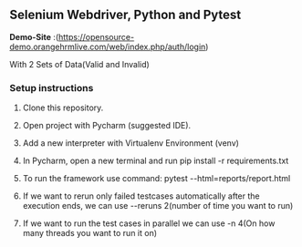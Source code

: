 ## Selenium Webdriver, Python and Pytest

**Demo-Site** :(https://opensource-demo.orangehrmlive.com/web/index.php/auth/login)

With 2 Sets of Data(Valid and Invalid)

### Setup instructions

1. Clone this repository.

2. Open project with Pycharm (suggested IDE).

3. Add a new interpreter with Virtualenv Environment (venv)

4. In Pycharm, open a new terminal and run  pip install -r requirements.txt

5. To run the framework use command:  pytest --html=reports/report.html

6. If we want to rerun only failed testcases automatically after the execution ends, we can use --reruns 2(number of time you want to run)

7. If we want to run the test cases in parallel we can use -n 4(On how many threads you want to run it on)

